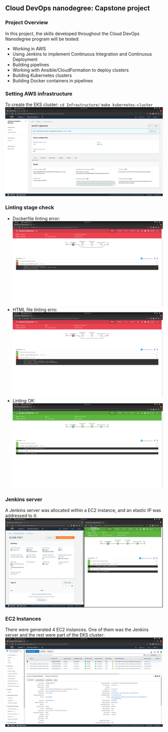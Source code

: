 ## Cloud DevOps nanodegree: Capstone project
### Project Overview
In this project, the skills developed throughout the Cloud DevOps Nanodegree program will be tested:

* Working in AWS
* Using Jenkins to implement Continuous Integration and Continuous  Deployment
* Building pipelines
* Working with Ansible/CloudFormation to deploy clusters
* Building Kubernetes clusters
* Building Docker containers in pipelines

### Setting AWS infrastructure
To create the EKS cluster:
`cd Infrastructure/`
`make kubernetes-cluster`
![alt text](doc/EKS-cluster.png)


### Linting stage check
* Dockerfile linting error:
![alt text](doc/Dockerfile_Linting_Error.png)
* HTML file linting erro:
![alt text](doc/Html_Linting_Error.png)
* Linting OK:
![alt text](doc/Linting_OK.png)

### Jenkins server
A Jenkins server was allocated within a EC2 instance, and an elastic IP was addressed to it:
![alt text](doc/ElasticIP-JenkinsServer.png)

### EC2 Instances
There were generated 4 EC2 instances. One of them was the Jenkins server and the rest were part of the EKS cluster:
![alt text](doc/EC2_Instances.png)
